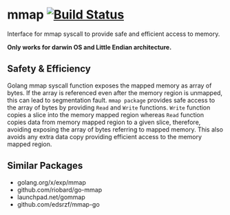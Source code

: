 # mmap [![Build Status](https://travis-ci.com/grandecola/mmap.svg?branch=master)](https://travis-ci.com/grandecola/mmap)

Interface for mmap syscall to provide safe and efficient access to memory.

**Only works for darwin OS and Little Endian architecture.**

## Safety & Efficiency

Golang mmap syscall function exposes the mapped memory as array of bytes. If the array is referenced even after the memory region is unmapped, this can lead to segmentation fault. `mmap package` provides safe access to the array of bytes by providing `Read` and `Write` functions. `Write` function copies a slice into the memory mapped region whereas `Read` function copies data from memory mapped region to a given slice, therefore, avoiding exposing the array of bytes referring to mapped memory. This also avoids any extra data copy providing efficient access to the memory mapped region.

## Similar Packages

* golang.org/x/exp/mmap
* github.com/riobard/go-mmap
* launchpad.net/gommap
* github.com/edsrzf/mmap-go
